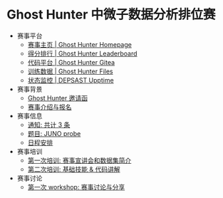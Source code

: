 # Ghost Hunter 中微子数据分析排位赛

- 赛事平台
  - [赛事主页 | Ghost Hunter Homepage](https://ghosthunter.thudep.com)
  - [得分排行 | Ghost Hunter Leaderboard](https://ghosthunter.thudep.com/leaderboard)
  - [代码平台 | Ghost Hunter Gitea](https://ghgit.thudep.com)
  - [训练数据 | Ghost Hunter Files](https://ghfile.thudep.com:4433)
  - [状态监控 | DEPSAST Upptime](https://status.thudep.com)
- 赛事背景
  - [Ghost Hunter 邀请函](./data/invite.md)
  - [赛事介绍与报名](./data/intro.md)
- 赛事信息
  - [通知: 共计 3 条](./data/notice.md)
  - [题目: JUNO probe](./data/gh2024.md)
  - [日程安排](./data/schedule.md)
- 赛事培训
  - [第一次培训: 赛事宣讲会和数据集简介](./data/briefing-and-data-set.md)
  - [第二次培训: 基础技能 & 代码讲解](./data/basic-skills-and-code-analsis.md)
- 赛事讨论
  - [第一次 workshop: 赛事讨论与分享](./data/first-workshop.md)